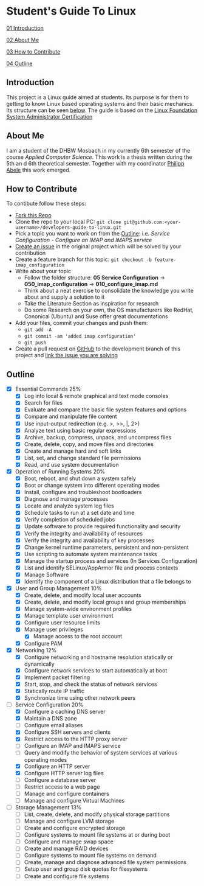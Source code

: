 # Student's Guide To Linux

[01 Introduction](#introduction)

[02 About Me](#about-me)

[03 How to Contribute](#how-to-contribute)

[04 Outline](#outline)

## Introduction

This project is a Linux guide aimed at students. Its purpose is for them to getting to know Linux based operating systems and their basic mechanics.
Its structure can be seen [below](#outline).
The guide is based on the [Linux Foundation System Administrator Certification](https://training.linuxfoundation.org/certification/linux-foundation-certified-sysadmin-lfcs/)

## About Me

I am a student of the DHBW Mosbach in my currently 6th semester of the course *Applied Computer Science*. This work is a thesis written during the 5th an d 6th theoretical semester. Together with my coordinator [Philipp Abele](https://github.com/philippabele) this work emerged.

## How to Contribute 

To contibute follow these steps:
- [Fork this Repo](https://docs.github.com/en/get-started/quickstart/fork-a-repo)
- Clone the repo to your local PC: `git clone git@github.com:<your-username>/developers-guide-to-linux.git`
- Pick a topic you want to work on from the [Outline](#outline): i.e. *Service Configuration - Configure an IMAP and IMAPS service*
- [Create an issue](https://docs.github.com/en/desktop/contributing-and-collaborating-using-github-desktop/working-with-your-remote-repository-on-github-or-github-enterprise/creating-an-issue-or-pull-request) in the original project which will be solved by your contribution
- Create a feature branch for this topic: `git checkout -b feature-imap_configuration`
- Write about your topic
    + Follow the folder structure: **05 Service Configuration** -> **050_imap_configuration** -> **010_configure_imap.md**
    + Think about a neat exercise to consolidate the knowledge you write about and supply a solution to it
    + Take the Literature Section as inspiration for research
    + Do some Research on your own, the OS manufacturers like RedHat, Cononical (Ubuntu) and Suse offer great documentations
- Add your files, commit your changes and push them:
    + `git add -A`
    + `git commit -am 'added imap configuration'`
    + `git push`
- Create a pull request on [GitHub](https://docs.github.com/en/pull-requests/collaborating-with-pull-requests/proposing-changes-to-your-work-with-pull-requests/creating-a-pull-request) to the development branch of this project and [link the issue you are solving](https://docs.github.com/en/issues/tracking-your-work-with-issues/linking-a-pull-request-to-an-issue)

## Outline
- [x] Essential Commands 25%
    - [x] Log into local & remote graphical and text mode consoles
    - [x] Search for files
    - [x] Evaluate and compare the basic file system features and options
    - [x] Compare and manipulate file content
    - [x] Use input-output redirection (e.g. >, >>, |, 2>)
    - [x] Analyze text using basic regular expressions
    - [x] Archive, backup, compress, unpack, and uncompress files
    - [x] Create, delete, copy, and move files and directories
    - [x] Create and manage hard and soft links
    - [x] List, set, and change standard file permissions
    - [x] Read, and use system documentation

- [x] Operation of Running Systems 20%
    - [x] Boot, reboot, and shut down a system safely
    - [x] Boot or change system into different operating modes
    - [x] Install, configure and troubleshoot bootloaders
    - [x] Diagnose and manage processes
    - [x] Locate and analyze system log files
    - [x] Schedule tasks to run at a set date and time
    - [x] Verify completion of scheduled jobs
    - [x] Update software to provide required functionality and security
    - [x] Verify the integrity and availability of resources
    - [x] Verify the integrity and availability of key processes
    - [x] Change kernel runtime parameters, persistent and non-persistent
    - [x] Use scripting to automate system maintenance tasks
    - [x] Manage the startup process and services (In Services Configuration)
    - [x] List and identify SELinux/AppArmor file and process contexts
    - [x] Manage Software
    - [x] Identify the component of a Linux distribution that a file belongs to

- [x] User and Group Management 10%
    - [x] Create, delete, and modify local user accounts
    - [x] Create, delete, and modify local groups and group memberships
    - [x] Manage system-wide environment profiles
    - [x] Manage template user environment
    - [x] Configure user resource limits
    - [x] Manage user privileges
        + [x] Manage access to the root account   
    - [x] Configure PAM

- [x] Networking 12%
    - [x] Configure networking and hostname resolution statically or dynamically
    - [x] Configure network services to start automatically at boot
    - [x] Implement packet filtering
    - [x] Start, stop, and check the status of network services
    - [x] Statically route IP traffic
    - [x] Synchronize time using other network peers

- [ ] Service Configuration 20%
    - [x] Configure a caching DNS server
    - [x] Maintain a DNS zone
    - [ ] Configure email aliases
    - [x] Configure SSH servers and clients
    - [x] Restrict access to the HTTP proxy server
    - [ ] Configure an IMAP and IMAPS service
    - [ ] Query and modify the behavior of system services at various operating modes
    - [x] Configure an HTTP server
    - [x] Configure HTTP server log files
    - [ ] Configure a database server
    - [ ] Restrict access to a web page
    - [ ] Manage and configure containers
    - [ ] Manage and configure Virtual Machines

- [ ] Storage Management 13%
    - [ ] List, create, delete, and modify physical storage partitions
    - [ ] Manage and configure LVM storage
    - [ ] Create and configure encrypted storage
    - [ ] Configure systems to mount file systems at or during boot
    - [ ] Configure and manage swap space
    - [ ] Create and manage RAID devices
    - [ ] Configure systems to mount file systems on demand
    - [ ] Create, manage and diagnose advanced file system permissions
    - [ ] Setup user and group disk quotas for filesystems
    - [ ] Create and configure file systems
